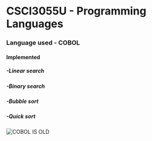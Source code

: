 # CSCI3055U - Programming Languages
### Language used - COBOL
#### Implemented
##### -Linear search
##### -Binary search
##### -Bubble sort
##### -Quick sort
![COBOL IS OLD](https://octodex.github.com/images/father_timeout.jpg  "COBOL IS OLD" )
